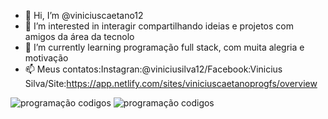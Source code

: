 - 👋 Hi, I’m @viniciuscaetano12
- 👀 I’m interested in  interagir  compartilhando ideias e projetos com amigos da área da tecnolo
- 🌱 I’m currently learning  programação full stack, com muita alegria e motivação
- 📫 Meus contatos:Instagran:@viniciusilva12/Facebook:Vinicius Silva/Site:https://app.netlify.com/sites/viniciuscaetanoprogfs/overview
                  
<!---
viniciuscaetano12/viniciuscaetano12 is a ✨ special ✨ repository because its `README.md` (this file) appears on your GitHub profile.
You can click the Preview link to take a look at your changes.
--->
![programação codigos](https://user-images.githubusercontent.com/111949554/190880458-187af13f-4ac0-4e37-90d6-421968b7b3ed.gif)
![programação codigos](https://user-images.githubusercontent.com/111949554/190880464-797e54e8-0ef9-4b28-b0d3-526dbf521324.gif)





